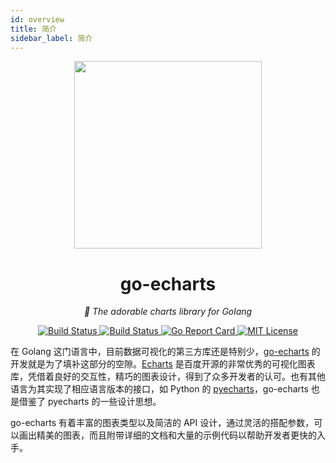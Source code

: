 ```yaml
---
id: overview
title: 简介
sidebar_label: 简介
---
```


<p align="center">
<img src="https://user-images.githubusercontent.com/19553554/52535979-c0d0e680-2d8f-11e9-85c8-2e9f659e7c6f.png" width=300 height=300 />
</p>

<h1 align="center">go-echarts</h1>
<p align="center">
    <em>🎨 The adorable charts library for Golang</em>
</p>
<p align="center">
    <a href="https://travis-ci.org/chenjiandongx/go-echarts">
        <img src="https://travis-ci.org/chenjiandongx/go-echarts.svg?branch=master" alt="Build Status">
    </a>
    <a href="https://ci.appveyor.com/project/chenjiandongx/go-echarts">
        <img src="https://ci.appveyor.com/api/projects/status/kdxi0s1nc1t6dqn0?svg=true" alt="Build Status">
    </a>
    <a href="https://goreportcard.com/report/github.com/chenjiandongx/go-echarts">
        <img src="https://goreportcard.com/badge/github.com/chenjiandongx/go-echarts" alt="Go Report Card">
    </a>
    <a href="https://opensource.org/licenses/MIT">
        <img src="https://img.shields.io/badge/License-MIT-brightgreen.svg" alt="MIT License">
    </a>
</p>

在 Golang 这门语言中，目前数据可视化的第三方库还是特别少，[go-echarts](https://github.com/chenjiandongx/go-echarts) 的开发就是为了填补这部分的空隙。[Echarts](https://echarts.baidu.com) 是百度开源的非常优秀的可视化图表库，凭借着良好的交互性，精巧的图表设计，得到了众多开发者的认可。也有其他语言为其实现了相应语言版本的接口，如 Python 的 [pyecharts](https://github.com/pyecharts/pyecharts)，go-echarts 也是借鉴了 pyecharts 的一些设计思想。

go-echarts 有着丰富的图表类型以及简洁的 API 设计，通过灵活的搭配参数，可以画出精美的图表，而且附带详细的文档和大量的示例代码以帮助开发者更快的入手。
